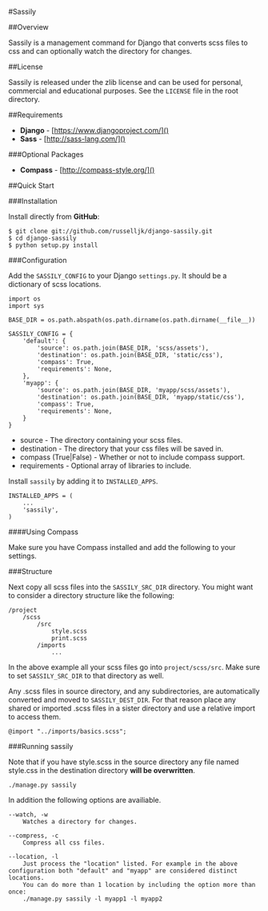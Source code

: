 #Sassily

##Overview

Sassily is a management command for Django that converts scss files to css and can optionally watch the directory for changes.

##License

Sassily is released under the zlib license and can be used for personal, commercial and educational purposes. See the `LICENSE` file in the root directory.

##Requirements

* **Django** - [https://www.djangoproject.com/]()
* **Sass** - [http://sass-lang.com/]()

###Optional Packages

* **Compass** - [http://compass-style.org/]()

##Quick Start

###Installation

Install directly from **GitHub**:

    $ git clone git://github.com/russelljk/django-sassily.git
    $ cd django-sassily
    $ python setup.py install

###Configuration
    
Add the `SASSILY_CONFIG` to your Django `settings.py`. It should be a dictionary of scss locations.
    
    import os
    import sys

    BASE_DIR = os.path.abspath(os.path.dirname(os.path.dirname(__file__))
    
    SASSILY_CONFIG = {
        'default': {
            'source': os.path.join(BASE_DIR, 'scss/assets'),
            'destination': os.path.join(BASE_DIR, 'static/css'),
            'compass': True,
            'requirements': None,
        },
        'myapp': {
            'source': os.path.join(BASE_DIR, 'myapp/scss/assets'),
            'destination': os.path.join(BASE_DIR, 'myapp/static/css'),
            'compass': True,
            'requirements': None,
        }
    }

* source - The directory containing your scss files.
* destination - The directory that your css files will be saved in.
* compass (True|False) - Whether or not to include compass support.
* requirements - Optional array of libraries to include.

Install `sassily` by adding it to `INSTALLED_APPS`.

    INSTALLED_APPS = (
        ...
        'sassily',
    )

####Using Compass

Make sure you have Compass installed and add the following to your settings.

###Structure

Next copy all scss files into the `SASSILY_SRC_DIR` directory. You might want to consider a directory structure like the following:

    /project
        /scss
            /src
                style.scss
                print.scss
            /imports
                ...
            
In the above example all your scss files go into `project/scss/src`. Make sure to set `SASSILY_SRC_DIR` to that directory as well. 

Any .scss files in source directory, and any subdirectories, are automatically converted and moved to `SASSILY_DEST_DIR`. For that reason place any shared or imported .scss files in a sister directory and use a relative import to access them.

    @import "../imports/basics.scss";

###Running sassily

Note that if you have style.scss in the source directory any file named style.css in the destination directory **will be overwritten**.

    ./manage.py sassily

In addition the following options are availiable.

    --watch, -w
        Watches a directory for changes.
    
    --compress, -c
        Compress all css files. 
    
    --location, -l
        Just process the "location" listed. For example in the above configuration both "default" and "myapp" are considered distinct locations.
        You can do more than 1 location by including the option more than once:
        ./manage.py sassily -l myapp1 -l myapp2
